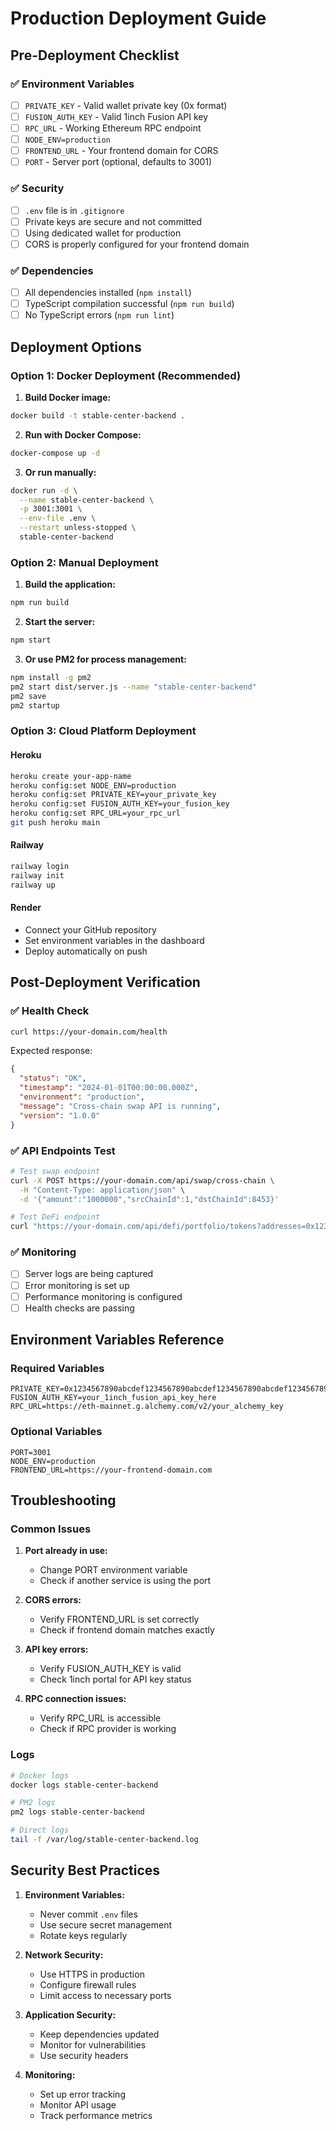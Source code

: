 # Production Deployment Guide

## Pre-Deployment Checklist

### ✅ Environment Variables

- [ ] `PRIVATE_KEY` - Valid wallet private key (0x format)
- [ ] `FUSION_AUTH_KEY` - Valid 1inch Fusion API key
- [ ] `RPC_URL` - Working Ethereum RPC endpoint
- [ ] `NODE_ENV=production`
- [ ] `FRONTEND_URL` - Your frontend domain for CORS
- [ ] `PORT` - Server port (optional, defaults to 3001)

### ✅ Security

- [ ] `.env` file is in `.gitignore`
- [ ] Private keys are secure and not committed
- [ ] Using dedicated wallet for production
- [ ] CORS is properly configured for your frontend domain

### ✅ Dependencies

- [ ] All dependencies installed (`npm install`)
- [ ] TypeScript compilation successful (`npm run build`)
- [ ] No TypeScript errors (`npm run lint`)

## Deployment Options

### Option 1: Docker Deployment (Recommended)

1. **Build Docker image:**

```bash
docker build -t stable-center-backend .
```

2. **Run with Docker Compose:**

```bash
docker-compose up -d
```

3. **Or run manually:**

```bash
docker run -d \
  --name stable-center-backend \
  -p 3001:3001 \
  --env-file .env \
  --restart unless-stopped \
  stable-center-backend
```

### Option 2: Manual Deployment

1. **Build the application:**

```bash
npm run build
```

2. **Start the server:**

```bash
npm start
```

3. **Or use PM2 for process management:**

```bash
npm install -g pm2
pm2 start dist/server.js --name "stable-center-backend"
pm2 save
pm2 startup
```

### Option 3: Cloud Platform Deployment

#### Heroku

```bash
heroku create your-app-name
heroku config:set NODE_ENV=production
heroku config:set PRIVATE_KEY=your_private_key
heroku config:set FUSION_AUTH_KEY=your_fusion_key
heroku config:set RPC_URL=your_rpc_url
git push heroku main
```

#### Railway

```bash
railway login
railway init
railway up
```

#### Render

- Connect your GitHub repository
- Set environment variables in the dashboard
- Deploy automatically on push

## Post-Deployment Verification

### ✅ Health Check

```bash
curl https://your-domain.com/health
```

Expected response:

```json
{
  "status": "OK",
  "timestamp": "2024-01-01T00:00:00.000Z",
  "environment": "production",
  "message": "Cross-chain swap API is running",
  "version": "1.0.0"
}
```

### ✅ API Endpoints Test

```bash
# Test swap endpoint
curl -X POST https://your-domain.com/api/swap/cross-chain \
  -H "Content-Type: application/json" \
  -d '{"amount":"1000000","srcChainId":1,"dstChainId":8453}'

# Test DeFi endpoint
curl "https://your-domain.com/api/defi/portfolio/tokens?addresses=0x123&chain_id=1"
```

### ✅ Monitoring

- [ ] Server logs are being captured
- [ ] Error monitoring is set up
- [ ] Performance monitoring is configured
- [ ] Health checks are passing

## Environment Variables Reference

### Required Variables

```env
PRIVATE_KEY=0x1234567890abcdef1234567890abcdef1234567890abcdef1234567890abcdef
FUSION_AUTH_KEY=your_1inch_fusion_api_key_here
RPC_URL=https://eth-mainnet.g.alchemy.com/v2/your_alchemy_key
```

### Optional Variables

```env
PORT=3001
NODE_ENV=production
FRONTEND_URL=https://your-frontend-domain.com
```

## Troubleshooting

### Common Issues

1. **Port already in use:**

   - Change PORT environment variable
   - Check if another service is using the port

2. **CORS errors:**

   - Verify FRONTEND_URL is set correctly
   - Check if frontend domain matches exactly

3. **API key errors:**

   - Verify FUSION_AUTH_KEY is valid
   - Check 1inch portal for API key status

4. **RPC connection issues:**
   - Verify RPC_URL is accessible
   - Check if RPC provider is working

### Logs

```bash
# Docker logs
docker logs stable-center-backend

# PM2 logs
pm2 logs stable-center-backend

# Direct logs
tail -f /var/log/stable-center-backend.log
```

## Security Best Practices

1. **Environment Variables:**

   - Never commit `.env` files
   - Use secure secret management
   - Rotate keys regularly

2. **Network Security:**

   - Use HTTPS in production
   - Configure firewall rules
   - Limit access to necessary ports

3. **Application Security:**

   - Keep dependencies updated
   - Monitor for vulnerabilities
   - Use security headers

4. **Monitoring:**
   - Set up error tracking
   - Monitor API usage
   - Track performance metrics
